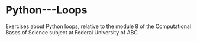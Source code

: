 # Python---Loops

Exercises about Python loops, relative to the module 8 of the Computational Bases of Science subject at Federal University of ABC
